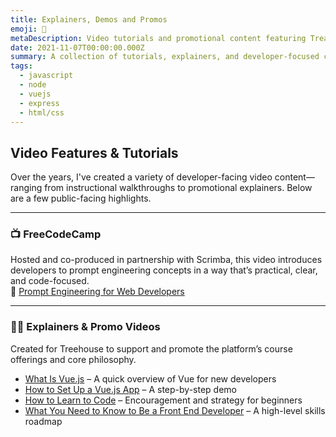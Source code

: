 ```yaml
---
title: Explainers, Demos and Promos
emoji: 🎥
metaDescription: Video tutorials and promotional content featuring Treasure Porth
date: 2021-11-07T00:00:00.000Z
summary: A collection of tutorials, explainers, and developer-focused content I've written, hosted, or helped produce.
tags:
  - javascript
  - node
  - vuejs
  - express
  - html/css
---
```


## Video Features & Tutorials

Over the years, I've created a variety of developer-facing video content—ranging from instructional walkthroughs to promotional explainers. Below are a few public-facing highlights.

---

### 📺 FreeCodeCamp  
Hosted and co-produced in partnership with Scrimba, this video introduces developers to prompt engineering concepts in a way that’s practical, clear, and code-focused.  
🔗 [Prompt Engineering for Web Developers](https://www.youtube.com/watch?v=ScKCy2udln8&ab_channel=freeCodeCamp.org)

---

### 🧑‍🏫 Explainers & Promo Videos  
Created for Treehouse to support and promote the platform’s course offerings and core philosophy.

- [What Is Vue.js](https://www.youtube.com/watch?v=EdkfnHKsFbs) – A quick overview of Vue for new developers  
- [How to Set Up a Vue.js App](https://www.youtube.com/watch?v=Yat7XSXMn1c) – A step-by-step demo  
- [How to Learn to Code](https://www.youtube.com/watch?v=n1a3VZY0xgM) – Encouragement and strategy for beginners  
- [What You Need to Know to Be a Front End Developer](https://www.youtube.com/watch?v=Xd7huBu39qk) – A high-level skills roadmap



<!-- ---
title: Explainers, Demos and Promos
emoji: 🎥
metaDescription: Clips of Treehouse content taught by Treasure Porth
date: 2021-11-07T00:00:00.000Z
summary: Technical video content I've written and performed
tags:
  - javascript
  - node
  - vuejs
  - express
  - html/css
---

## [Free Code Camp](https://www.youtube.com/c/Freecodecamp): 
- [Prompt Engineering for Web Devs](https://www.youtube.com/watch?v=ScKCy2udln8&ab_channel=freeCodeCamp.org)

## Promotional content: 

- [What Is Vue.js](https://www.youtube.com/watch?v=EdkfnHKsFbs)
- [How to Set Up a Vue.js app](https://www.youtube.com/watch?v=Yat7XSXMn1c)
- [How To Learn to Code](https://www.youtube.com/watch?v=n1a3VZY0xgM)
- [What You Need to Know to Be a Front End Developer](https://www.youtube.com/watch?v=Xd7huBu39qk) -->
